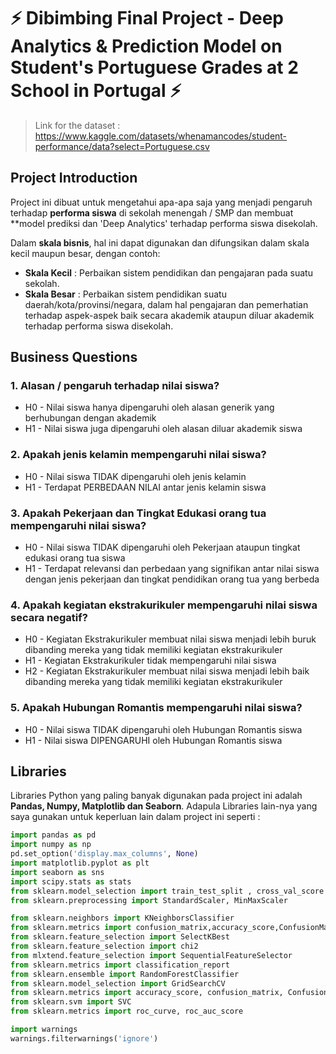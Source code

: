 # :zap: Dibimbing Final Project - Deep Analytics & Prediction Model on Student's Portuguese Grades at 2 School in Portugal :zap:

> Link for the dataset : https://www.kaggle.com/datasets/whenamancodes/student-performance/data?select=Portuguese.csv

## Project Introduction
Project ini dibuat untuk mengetahui apa-apa saja yang menjadi pengaruh terhadap **performa siswa** di sekolah menengah / SMP dan membuat **model prediksi dan 'Deep Analytics' terhadap performa siswa disekolah.

Dalam **skala bisnis**, hal ini dapat digunakan dan difungsikan dalam skala kecil maupun besar, dengan contoh:
- **Skala Kecil** : Perbaikan sistem pendidikan dan pengajaran pada suatu sekolah.
- **Skala Besar** : Perbaikan sistem pendidikan suatu daerah/kota/provinsi/negara, dalam hal pengajaran dan pemerhatian terhadap aspek-aspek baik secara akademik ataupun diluar akademik terhadap performa siswa disekolah.

## Business Questions
### 1. Alasan / pengaruh terhadap nilai siswa?
- H0 - Nilai siswa hanya dipengaruhi oleh alasan generik yang berhubungan dengan akademik
- H1 - Nilai siswa juga dipengaruhi oleh alasan diluar akademik siswa
### 2. Apakah jenis kelamin mempengaruhi nilai siswa?
- H0 - Nilai siswa TIDAK dipengaruhi oleh jenis kelamin
- H1 - Terdapat PERBEDAAN NILAI antar jenis kelamin siswa
### 3. Apakah Pekerjaan dan Tingkat Edukasi orang tua mempengaruhi nilai siswa?
- H0 - Nilai siswa TIDAK dipengaruhi oleh Pekerjaan ataupun tingkat edukasi orang tua siswa
- H1 - Terdapat relevansi dan perbedaan yang signifikan antar nilai siswa dengan jenis pekerjaan dan tingkat pendidikan orang tua yang berbeda
### 4. Apakah kegiatan ekstrakurikuler mempengaruhi nilai siswa secara negatif?
- H0 - Kegiatan Ekstrakurikuler membuat nilai siswa menjadi lebih buruk dibanding mereka yang tidak memiliki kegiatan ekstrakurikuler
- H1 - Kegiatan Ekstrakurikuler tidak mempengaruhi nilai siswa
- H2 - Kegiatan Ekstrakurikuler membuat nilai siswa menjadi lebih baik dibanding mereka yang tidak memiliki kegiatan ekstrakurikuler
### 5. Apakah Hubungan Romantis mempengaruhi nilai siswa?
- H0 - Nilai siswa TIDAK dipengaruhi oleh Hubungan Romantis siswa
- H1 - Nilai siswa DIPENGARUHI oleh Hubungan Romantis siswa

## Libraries 
Libraries Python yang paling banyak digunakan pada project ini adalah **Pandas, Numpy, Matplotlib dan Seaborn**. Adapula Libraries lain-nya yang saya gunakan untuk keperluan lain dalam project ini seperti :

```python
import pandas as pd
import numpy as np
pd.set_option('display.max_columns', None)
import matplotlib.pyplot as plt
import seaborn as sns
import scipy.stats as stats
from sklearn.model_selection import train_test_split , cross_val_score , GridSearchCV
from sklearn.preprocessing import StandardScaler, MinMaxScaler

from sklearn.neighbors import KNeighborsClassifier
from sklearn.metrics import confusion_matrix,accuracy_score,ConfusionMatrixDisplay,precision_score, recall_score,roc_curve,roc_auc_score
from sklearn.feature_selection import SelectKBest
from sklearn.feature_selection import chi2
from mlxtend.feature_selection import SequentialFeatureSelector
from sklearn.metrics import classification_report
from sklearn.ensemble import RandomForestClassifier
from sklearn.model_selection import GridSearchCV
from sklearn.metrics import accuracy_score, confusion_matrix, ConfusionMatrixDisplay
from sklearn.svm import SVC
from sklearn.metrics import roc_curve, roc_auc_score

import warnings
warnings.filterwarnings('ignore')
```
